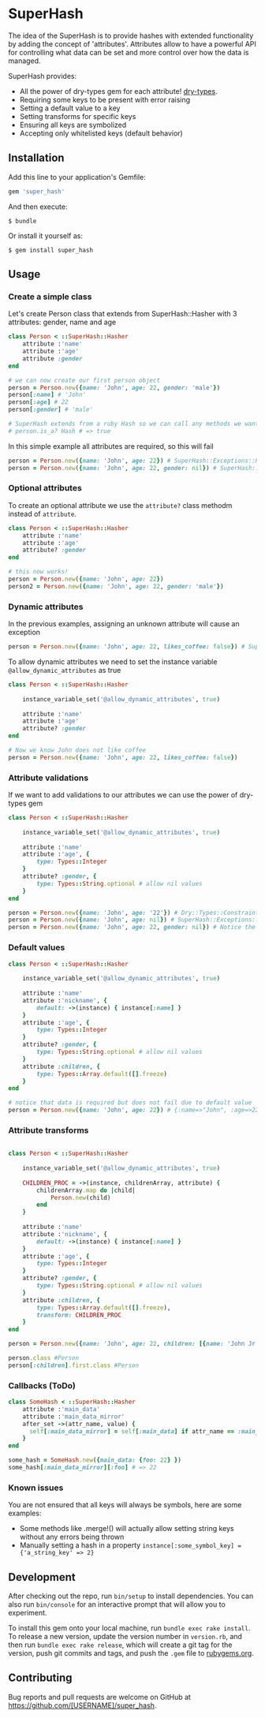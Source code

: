 # SuperHash

The idea of the SuperHash is to provide hashes with extended functionality by adding the concept of 'attributes'.
Attributes allow to have a powerful API for controlling what data can be set and more control over how the data is managed.

SuperHash provides:

- All the power of dry-types gem for each attribute! [dry-types](https://github.com/dry-rb/dry-types).
- Requiring some keys to be present with error raising
- Setting a default value to a key
- Setting transforms for specific keys
- Ensuring all keys are symbolized
- Accepting only whitelisted keys (default behavior)


## Installation

Add this line to your application's Gemfile:

```ruby
gem 'super_hash'
```

And then execute:

    $ bundle

Or install it yourself as:

    $ gem install super_hash

## Usage


### Create a simple class
Let's create Person class that extends from SuperHash::Hasher with 3 attributes: gender, name and age

```ruby
class Person < ::SuperHash::Hasher
    attribute :'name'
    attribute :'age'
    attribute :gender
end

# we can now create our first person object
person = Person.new({name: 'John', age: 22, gender: 'male'})
person[:name] # 'John'
person[:age] # 22
person[:gender] # 'male'

# SuperHash extends from a ruby Hash so we can call any methods we want on it!
# person.is_a? Hash # => true
```

In this simple example all attributes are required, so this will fail 
```ruby
person = Person.new({name: 'John', age: 22}) # SuperHash::Exceptions::PropertyError (The attribute 'gender' is required)
person = Person.new({name: 'John', age: 22, gender: nil}) # SuperHash::Exceptions::PropertyError (The attribute 'gender' is required)
```

### Optional attributes
To create an optional attribute we use the `attribute?` class methodm instead of `attribute`.

```ruby
class Person < ::SuperHash::Hasher
    attribute :'name'
    attribute :'age'
    attribute? :gender
end

# this now works!
person = Person.new({name: 'John', age: 22})
person2 = Person.new({name: 'John', age: 22, gender: 'male'})
```

### Dynamic attributes

In the previous examples, assigning an unknown attribute will cause an exception
```ruby
person = Person.new({name: 'John', age: 22, likes_coffee: false}) # SuperHash::Exceptions::PropertyError (The attribute 'likes_coffee' is required)
```

To allow dynamic attributes we need to set the instance variable `@allow_dynamic_attributes` as true
```ruby
class Person < ::SuperHash::Hasher
    
    instance_variable_set('@allow_dynamic_attributes', true)
    
    attribute :'name'
    attribute :'age'
    attribute? :gender
end

# Now we know John does not like coffee
person = Person.new({name: 'John', age: 22, likes_coffee: false})
```
### Attribute validations

If we want to add validations to our attributes we can use the power of dry-types gem
```ruby
class Person < ::SuperHash::Hasher
    
    instance_variable_set('@allow_dynamic_attributes', true)
    
    attribute :'name'
    attribute :'age', {
        type: Types::Integer
    }
    attribute? :gender, {
        type: Types::String.optional # allow nil values
    }
end

person = Person.new({name: 'John', age: '22'}) # Dry::Types::ConstraintError ("22" violates constraints (type?(Integer, "22") failed))
person = Person.new({name: 'John', age: nil}) # SuperHash::Exceptions::PropertyError (The attribute 'age' is required)
person = Person.new({name: 'John', age: 22, gender: nil}) # Notice the .optional modifier on `gender` type validation
```

### Default values

```ruby
class Person < ::SuperHash::Hasher
    
    instance_variable_set('@allow_dynamic_attributes', true)
    
    attribute :'name'
    attribute :'nickname', {
        default: ->(instance) { instance[:name] }
    }
    attribute :'age', {
        type: Types::Integer
    }
    attribute? :gender, {
        type: Types::String.optional # allow nil values
    }
    attribute :children, {
        type: Types::Array.default([].freeze)
    }
end

# notice that data is required but does not fail due to default value
person = Person.new({name: 'John', age: 22}) # {:name=>"John", :age=>22, :nickname=>"John", :children=>[]}
```

### Attribute transforms
```ruby

class Person < ::SuperHash::Hasher
    
    instance_variable_set('@allow_dynamic_attributes', true)
    
    CHILDREN_PROC = ->(instance, childrenArray, attribute) {
        childrenArray.map do |child|
            Person.new(child)
        end
    }
    
    attribute :'name'
    attribute :'nickname', {
        default: ->(instance) { instance[:name] }
    }
    attribute :'age', {
        type: Types::Integer
    }
    attribute? :gender, {
        type: Types::String.optional # allow nil values
    }
    attribute :children, {
        type: Types::Array.default([].freeze),
        transform: CHILDREN_PROC
    }
end

person = Person.new({name: 'John', age: 22, children: [{name: 'John Jr', age: 2}]})

person.class #Person
person[:children].first.class #Person
```

### Callbacks (ToDo)
```ruby
class SomeHash < ::SuperHash::Hasher
    attribute :'main_data'
    attribute :'main_data_mirror'
    after_set ->(attr_name, value) {
      self[:main_data_mirror] = self[:main_data] if attr_name == :main_data
    }
end

some_hash = SomeHash.new({main_data: {foo: 22} })
some_hash[:main_data_mirror][:foo] # => 22
```

### Known issues

You are not ensured that all keys will always be symbols, here are some examples:
- Some methods like .merge!() will actually allow setting string keys without any errors being thrown
- Manually setting a hash in a property `instance[:some_symbol_key] = {'a_string_key' => 2}`


## Development

After checking out the repo, run `bin/setup` to install dependencies. You can also run `bin/console` for an interactive prompt that will allow you to experiment.

To install this gem onto your local machine, run `bundle exec rake install`. To release a new version, update the version number in `version.rb`, and then run `bundle exec rake release`, which will create a git tag for the version, push git commits and tags, and push the `.gem` file to [rubygems.org](https://rubygems.org).

## Contributing

Bug reports and pull requests are welcome on GitHub at https://github.com/[USERNAME]/super_hash.

